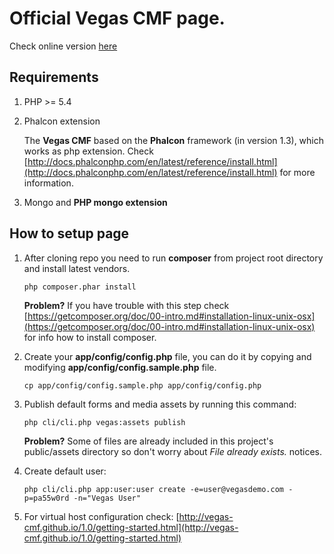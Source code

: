 Official Vegas CMF page.
======================

Check online version [here](http://vegas.amsterdamstandard.pl)

Requirements
------------
1. PHP >= 5.4

2. Phalcon extension

    The **Vegas CMF** based on the **Phalcon** framework (in version 1.3), which works as php extension.
    Check [http://docs.phalconphp.com/en/latest/reference/install.html](http://docs.phalconphp.com/en/latest/reference/install.html) for more information.

3. Mongo and **PHP mongo extension**

How to setup page
-----------------
1. After cloning repo you need to run **composer** from project root directory and install latest vendors.
    ```
    php composer.phar install
    ```
    **Problem?** If you have trouble with this step check [https://getcomposer.org/doc/00-intro.md#installation-linux-unix-osx](https://getcomposer.org/doc/00-intro.md#installation-linux-unix-osx) for info how to install composer.

2. Create your **app/config/config.php** file, you can do it by copying and modifying **app/config/config.sample.php** file.
    ```
    cp app/config/config.sample.php app/config/config.php
    ```

3. Publish default forms and media assets by running this command:
    ```
    php cli/cli.php vegas:assets publish
    ```
    **Problem?** Some of files are already included in this project's public/assets directory so don't worry about *File already exists.* notices.

4. Create default user:
    ```
    php cli/cli.php app:user:user create -e=user@vegasdemo.com -p=pa55w0rd -n="Vegas User"
    ```

5. For virtual host configuration check: [http://vegas-cmf.github.io/1.0/getting-started.html](http://vegas-cmf.github.io/1.0/getting-started.html)